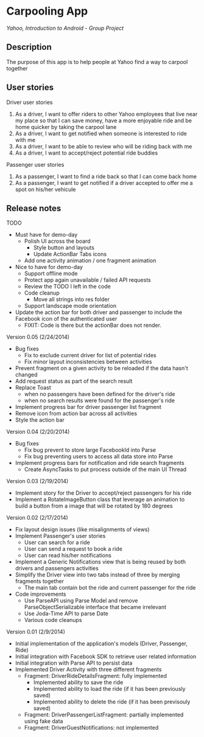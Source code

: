 Carpooling App
==============

*Yahoo, Introduction to Android - Group Project*

Description
-----------
The purpose of this app is to help people at Yahoo find a way to carpool together

User stories
------------
Driver user stories
 1. As a driver, I want to offer riders to other Yahoo employees that live near my place so that I can save money, have a more enjoyable ride and be home quicker by taking the carpool lane
 1. As a driver, I want to get notified when someone is interested to ride with me
 1. As a driver, I want to be able to review who will be riding back with me
 1. As a driver, I want to accept/reject potential ride buddies

Passenger user stories
 1. As a passenger, I want to find a ride back so that I can come back home
 1. As a passenger, I want to get notified if a driver accepted to offer me a spot on his/her vehicule

Release notes
-------------

TODO
 - Must have for demo-day
    - Polish UI across the board
       - Style button and layouts
       - Update ActionBar Tabs icons
    - Add one activity animation / one fragment animation
 - Nice to have for demo-day
    - Support offline mode 
    - Protect app again unavailable / failed API requests
    - Review the TODO I left in the code
    - Code cleanup
       - Move all strings into res folder
    - Support landscape mode orientation 
 - Update the action bar for both driver and passenger to include the Facebook icon of the authenticated user
    - FIXIT: Code is there but the actionBar does not render. 

Version 0.05 (2/24/2014)
 - Bug fixes
    - Fix to exclude current driver for list of potential rides
    - Fix minor layout inconsistencies between activities
 - Prevent fragment on a given activity to be reloaded if the data hasn't changed
 - Add request status as part of the search result
 - Replace Toast 
    - when no passengers have been defined for the driver's ride
    - when no search results were found for the passenger's ride
 - Implement progress bar for driver passenger list fragment
 - Remove icon from action bar across all activities
 - Style the action bar

Version 0.04 (2/20/2014)
 - Bug fixes
    - Fix bug prevent to store large FacebookId into Parse
    - Fix bug preventing users to access all data store into Parse
 - Implement progress bars for notification and ride search fragments
    - Create AsyncTasks to put process outside of the main UI Thread

Version 0.03 (2/19/2014)
 - Implement story for the Driver to accept/reject passengers for his ride
 - Implement a RotateImageButton class that leverage an animation to build a button from a image that will be rotated by 180 degrees

Version 0.02 (2/17/2014)
 - Fix layout design issues (like misalignments of views)
 - Implement Passenger's user stories
   - User can search for a ride
   - User can send a request to book a ride
   - User can read his/her notifications
 - Implement a Generic Notifications view that is being reused by both drivers and passengers activities
 - Simplify the Driver view into two tabs instead of three by merging fragments together
   - The main tab contain bot the ride and current passenger for the ride
 - Code improvements
   - Use ParseAPI using Parse Model and remove ParseObjectSerializable interface that became irrelevant
   - Use Joda-Time API to parse Date
   - Various code cleanups
	
Version 0.01 (2/9/2014) 
 - Initial implementation of the application's models (Driver, Passenger, Ride)
 - Initial integration with Facebook SDK to retrieve user related information
 - Initial integration with Parse API to persist data
 - Implemented Driver Activity with three different fragments
    - Fragment: DriverRideDetailsFragment: fully implemented
       - Implemented ability to save the ride
	   - Implemented ability to load the ride (if it has been previously saved)
	   - Implemented ability to delete the ride (if it has been previsouly saved)
    - Fragment: DriverPassengerListFragment: partially implemented using fake data
    - Fragment: DriverGuestNotifications: not implemented






